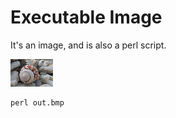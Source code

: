 # Executable Image

It's an image, and is also a perl script.

![out.bmp](https://raw.githubusercontent.com/tompng/executable_image/master/out.bmp)

```
perl out.bmp
```

